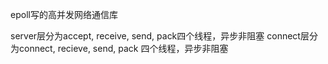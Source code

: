 epoll写的高并发网络通信库

server层分为accept, receive, send, pack四个线程，异步非阻塞
connect层分为connect, recieve, send, pack 四个线程，异步非阻塞
